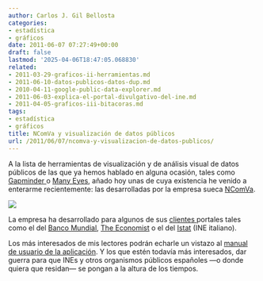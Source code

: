 ```yaml
---
author: Carlos J. Gil Bellosta
categories:
- estadística
- gráficos
date: 2011-06-07 07:27:49+00:00
draft: false
lastmod: '2025-04-06T18:47:05.068830'
related:
- 2011-03-29-graficos-ii-herramientas.md
- 2011-06-10-datos-publicos-datos-dup.md
- 2010-04-11-google-public-data-explorer.md
- 2011-06-03-explica-el-portal-divulgativo-del-ine.md
- 2011-04-05-graficos-iii-bitacoras.md
tags:
- estadística
- gráficos
title: NComVa y visualización de datos públicos
url: /2011/06/07/ncomva-y-visualizacion-de-datos-publicos/
---
```


A la lista de herramientas de visualización y de análisis visual de datos públicos de las que ya hemos hablado en alguna ocasión, tales como [Gapminder ](http://www.gapminder.org/)o [Many Eyes](http://www-958.ibm.com/software/data/cognos/manyeyes/), añado hoy unas de cuya existencia he venido a enterarme recientemente: las desarrolladas por la empresa sueca [NComVa](http://test.ncomva.com/).

[![](/wp-uploads/2011/06/ncomva_italia.png#center)
](/wp-uploads/2011/06/ncomva_italia.png#center)

La empresa ha desarrollado para algunos de sus [clientes ](http://test.ncomva.com/?page_id=347) portales tales como el del [Banco Mundial](http://www.ncomva.se/flash/explorer/world/), [The Economist](http://www.economist.com/britain-in-context/) o el del [Istat](http://noi-italia.istat.it/) (INE italiano).

Los más interesados de mis lectores podrán echarle un vistazo al [manual de usuario de la aplicación](http://www.ncomva.se/guide/index.php). Y los que estén todavía más interesados, dar guerra para que INEs y otros organismos públicos españoles —o donde quiera que residan— se pongan a la altura de los tiempos.